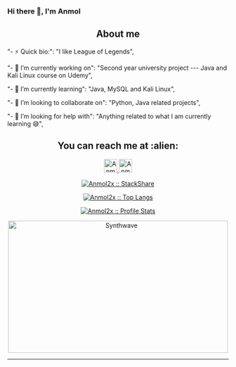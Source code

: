 ### Hi there 👋, I'm Anmol

<h2 align="center">About me</h2>

"- ⚡ Quick bio:": "I like League of Legends",

"- 🔭 I’m currently working on": "Second year university project --- Java and Kali Linux course on Udemy",

"- 🌱 I’m currently learning": "Java, MySQL and Kali Linux",

"- 👯 I’m looking to collaborate on": "Python, Java related projects",

"- 🤔 I’m looking for help with": "Anything related to what I am currently learning 😅",

<h2 align="center">You can reach me at :alien:</h2>

<p align="center">

<a href="https://www.linkedin.com/in/anmol-kainth-9a7663175//">

<img src="https://www.vectorlogo.zone/logos/linkedin/linkedin-icon.svg" alt="Anmol LinkedIn Profile" height="30" width="30">

</a>

<a href="https://gitlab.com/Anmol2x">

<img src="https://www.vectorlogo.zone/logos/gitlab/gitlab-icon.svg" alt="Anmol LinkedIn Profile" height="30" width="30">

</a>

</p>

<p align="center">

<a href="https://stackshare.io/anmol2x/my-personal-stack">

<img src="http://img.shields.io/badge/tech-stack-0690fa.svg?style=flat" alt="Anmol2x :: StackShare" />

<p align="center"><img src="https://github-readme-stats.vercel.app/api/top-langs/?username=anmol2x&langs_count=10&theme=tokyonight&layout=compact" alt="Anmol2x :: Top Langs" /></p>

<p align="center"><img src="https://github-readme-stats.vercel.app/api?username=anmol2x&show_icons=true&theme=synthwave" alt="Anmol2x :: Profile Stats" /></p>

<p align="center"><img src="https://thumbs.gfycat.com/GoodnaturedFondGaur-size_restricted.gif" alt="Synthwave" height="300" width="500"></p>

---
